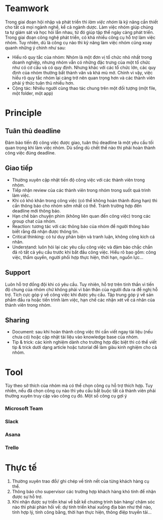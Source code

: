 # Teamwork
Trong giai đoạn hội nhập và phát triển thì *làm việc nhóm* là kỹ năng cần thiết cho tất cả mọi ngành nghề, kể cả ngành dược. Làm việc nhóm giúp chúng ta tự giám sát và học hỏi lẫn nhau, từ đó giúp tập thể ngày càng phát triển.
Trong giai đoạn công nghệ phát triển, có khá nhiều công cụ hỗ trợ làm việc nhóm. Tuy nhiên, dù là công cụ nào thì kỹ năng làm việc nhóm cũng xoay quanh những ý chính như sau:
- Hiểu rõ quy tắc của nhóm:
Nhóm là một đơn vị tổ chức nhỏ nhất trong doanh nghiệp, nhưng nhóm vẫn có những đặc trưng của một tổ chức như có cơ cấu và có quy định. Nhưng khác với các tổ chức lớn, các quy định của nhóm thường bất thành văn và khá mù mờ. Chính vì vậy, việc hiểu rõ quy tắc nhóm lại càng trở nên quan trọng hơn và các thành viên phải ý thức tuân thủ nhiều hơn.
- Cộng tác:
Nhiều người cùng thao tác chung trên một đối tượng (một file, một folder, một app)

# Principle
## Tuân thủ deadline
Đảm bảo tiến độ công việc được giao, tuân thủ deadline là một yêu cầu tối quan trọng khi làm việc nhóm.
Dù sống dù chết thế nào thì phải hoàn thành công việc đúng deadline.
## Giao tiếp
- Thường xuyên cập nhật tiến độ công việc với các thành viên trong nhóm.
- Tiếp nhận review của các thành viên trong nhóm trong suốt quá trình làm việc.
- Khi có khó khăn trong công việc (có thể không hoàn thành đúng hạn) thì cần thông báo cho nhóm sớm nhất có thể. Tránh trường hợp đến deadline mới thông báo.
- Hạn chế bàn chuyện phím (không liên quan đến công việc) trong các group chat của nhóm.
- Reaction: tương tác với các thông báo của nhóm để người thông báo biết rằng đã nhận được thông tin.
- Critical thinking: có tư duy phản biện và tranh luận, không công kích cá nhân.
- Understand: luôn hỏi lại các yêu cầu công việc và đảm bảo chắc chắn đã rõ tất cả yêu cầu trước khi bắt đầu công việc. Hiểu rõ bao gồm: công việc, thẩm quyền, người phối hợp thực hiện, thời hạn, nguồn lực...

## Support
Luôn hỗ trợ đồng đội khi có yêu cầu. Tuy nhiên, hỗ trợ trên tinh thần vì tiến độ chung của nhóm chứ không phải vì bản thân của người đưa ra đề nghị hỗ trợ.
Tích cực góp ý về công việc khi được yêu cầu. Tập trung góp ý về sản phẩm đầu ra hoặc tiến trình làm việc, hạn chế các nhận xét về cá nhân của thành viên trong nhóm.

## Sharing
- Document: sau khi hoàn thành công việc thì cần viết ngay tài liệu (nếu chưa có) hoặc cập nhật tài liệu vào knowledge base của nhóm.
- Tip & trick: các kinh nghiệm dành cho trường hợp đặc biệt thì có thể viết tip & trick dưới dạng article hoặc tutorial để làm giàu kinh nghiệm cho cả nhóm.

# Tool
Tùy theo sở thích của nhóm mà có thể chọn công cụ hỗ trợ thích hợp. Tuy nhiên, nếu đã chọn công cụ nào thì yêu cầu bắt buộc tất cả thành viên phải thường xuyên truy cập vào công cụ đó.
Một số công cụ gợi ý
### Microsoft Team
### Slack
### Asana
### Trello

# Thực tế
1. Thường xuyên trao đổi/ ghi chép về tính nết của từng khách hàng cụ thể.
2. Thông báo cho supervisor các trường hợp khách hàng khó tính để nhận được sự hỗ trợ.
3. Khi nhận được sự triển khai về bất kể chương trình bán hàng/ chăm sóc nào thì phải phản hồi về: dự tính triển khai xuống địa bàn như thế nào, tính hợp lý, tính công bằng, thời hạn thực hiện, thông điệp truyền tải...
